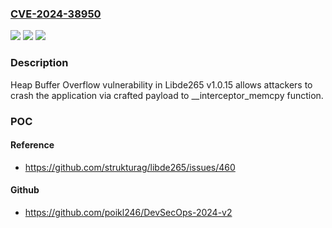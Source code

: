 ### [CVE-2024-38950](https://cve.mitre.org/cgi-bin/cvename.cgi?name=CVE-2024-38950)
![](https://img.shields.io/static/v1?label=Product&message=n%2Fa&color=blue)
![](https://img.shields.io/static/v1?label=Version&message=n%2Fa&color=blue)
![](https://img.shields.io/static/v1?label=Vulnerability&message=n%2Fa&color=brighgreen)

### Description

Heap Buffer Overflow vulnerability in Libde265 v1.0.15 allows attackers to crash the application via crafted payload to __interceptor_memcpy function.

### POC

#### Reference
- https://github.com/strukturag/libde265/issues/460

#### Github
- https://github.com/poikl246/DevSecOps-2024-v2

